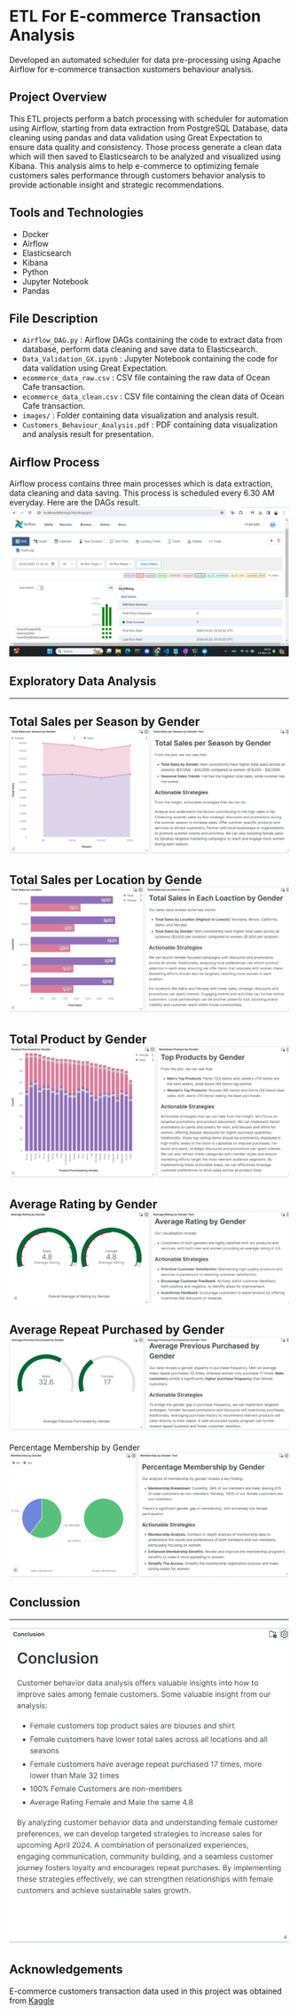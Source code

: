 # ETL For E-commerce Transaction Analysis
Developed an automated scheduler for data pre-processing using Apache Airflow for e-commerce transaction xustomers behaviour analysis.

## Project Overview
This ETL projects perform a batch processing with scheduler for automation using Airflow, starting from data extraction from PostgreSQL Database, data cleaning using pandas and data validation using Great Expectation to ensure data quality and consistency. Those process generate a clean data which will then saved to Elasticsearch to be analyzed and visualized using Kibana. This analysis aims to help e-commerce to optimizing female customers sales performance through customers behavior analysis to provide actionable insight and strategic recommendations.

## Tools and Technologies
- Docker
- Airflow
- Elasticsearch
- Kibana
- Python
- Jupyter Notebook
- Pandas

## File Description
- `Airflow_DAG.py` : Airflow DAGs containing the code to extract data from database, perform data cleaning and save data to Elasticsearch.
- `Data_Validation_GX.ipynb` : Jupyter Notebook containing the code for data validation using Great Expectation.
- `ecommerce_data_raw.csv` : CSV file containing the raw data of Ocean Cafe transaction.
- `ecommerce_data_clean.csv` : CSV file containing the clean data of Ocean Cafe transaction.
- `images/` : Folder containing data visualization and analysis result.
- `Customers_Behaviour_Analysis.pdf` : PDF containing data visualization and analysis result for presentation.

## Airflow Process
Airflow process contains three main processes which is data extraction, data cleaning and data saving. This process is scheduled every 6.30 AM everyday. Here are the DAGs result.
![airflow](./images/airflow.png)

## Exploratory Data Analysis
---
Total Sales per Season by Gender
![Total Sales per Season by Gender](./images/plot1.png)
---
Total Sales per Location by Gende
![Total Sales per Location by Gender](./images/plot2.png)
---
Total Product by Gender
![Total Product Sold by Gender](./images/plot3.png)
---
Average Rating by Gender
![Average Rating by Gender](./images/plot4.png)
---
Average Repeat Purchased by Gender
![Average Repeat Purchased by Gender](./images/plot5.png)
---
Percentage Membership by Gender
![Percentage Membership by Gender](./images/plot6.png)

## Conclussion
---
![](./images/conclusion.png)

## Acknowledgements
E-commerce customers transaction data used in this project was obtained from [Kaggle](https://www.kaggle.com/datasets/zeesolver/consumer-behavior-and-shopping-habits-dataset/discussion?sort=votes)
